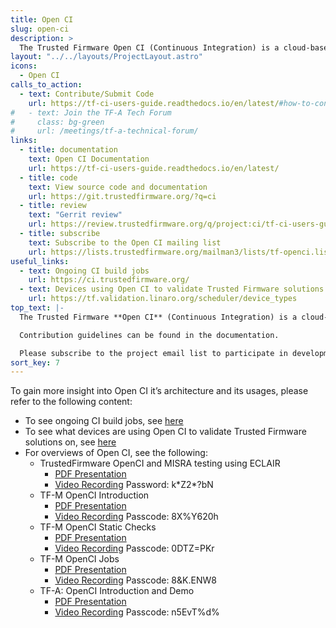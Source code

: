 ```yaml
---
title: Open CI
slug: open-ci
description: >
  The Trusted Firmware Open CI (Continuous Integration) is a cloud-based CI infrastructure that leverages multiple components including Gerrit, Jenkins and LAVA to create a comprehensive end-to-end integration and test infrastructure.
layout: "../../layouts/ProjectLayout.astro"
icons:
  - Open CI
calls_to_action:
  - text: Contribute/Submit Code
    url: https://tf-ci-users-guide.readthedocs.io/en/latest/#how-to-contribute-code
#   - text: Join the TF-A Tech Forum
#     class: bg-green
#     url: /meetings/tf-a-technical-forum/
links:
  - title: documentation
    text: Open CI Documentation
    url: https://tf-ci-users-guide.readthedocs.io/en/latest/
  - title: code
    text: View source code and documentation
    url: https://git.trustedfirmware.org/?q=ci
  - title: review
    text: "Gerrit review"
    url: https://review.trustedfirmware.org/q/project:ci/tf-ci-users-guide
  - title: subscribe
    text: Subscribe to the Open CI mailing list
    url: https://lists.trustedfirmware.org/mailman3/lists/tf-openci.lists.trustedfirmware.org/
useful_links:
  - text: Ongoing CI build jobs
    url: https://ci.trustedfirmware.org/
  - text: Devices using Open CI to validate Trusted Firmware solutions
    url: https://tf.validation.linaro.org/scheduler/device_types
top_text: |-
  The Trusted Firmware **Open CI** (Continuous Integration) is a cloud-based CI infrastructure that leverages multiple components including Gerrit, Jenkins and [LAVA](https://lavasoftware.org/) to create a comprehensive end-to-end integration and test infrastructure.  It is currently leveraged by TF-M, TF-A, and Hafnium, with potentially other TrustedFirmware supported projects in the future. Open CI supports static analysis tools to increase code quality. It’s also the mechanism to approve merge requests (thru maintainer approvals) as well the ability to create source code release tags. Finally, with the back end of Open CI connected to a physical Open CI hardware lab that leverages LAVA, it validates that code changes made into the source tree actually run on [multiple hardware platforms that are currently available in the lab.](https://tf.validation.linaro.org/scheduler/device_types) Arm [Fixed Virtual Platform (FVP)](https://developer.arm.com/tools-and-software/simulation-models/fixed-virtual-platforms) software emulators are also made available and leveraged by the TrustedFirmware development community.

  Contribution guidelines can be found in the documentation.

  Please subscribe to the project email list to participate in development discussions.
sort_key: 7
---
```


To gain more insight into Open CI it’s architecture and its usages, please refer to the following content:

- To see ongoing CI build jobs, see [here](https://ci.trustedfirmware.org/)
- To see what devices are using Open CI to validate Trusted Firmware solutions on, see [here](https://tf.validation.linaro.org/scheduler/device_types)
- For overviews of Open CI, see the following:
  - TrustedFirmware OpenCI and MISRA testing using ECLAIR
    - [PDF Presentation](/docs/OpenCI-and-MISRA_ECLAIR.pdf)
    - [Video Recording](https://linaro-org.zoom.us/rec/share/_ejqS6jvDiDB-7orFIz8roG3UFcNQLUMRCLVRZhLoQi3lXgMvhQe4uGnNO0mvAhH.N5od8T_wshfg03nx) Password: k\*Z2\*?bN
  - TF-M OpenCI Introduction
    - [PDF Presentation](/docs/TF-M_openCI_introduction-Nov_2020-tech_forum.pdf)
    - [Video Recording](https://linaro-org.zoom.us/rec/share/88bwx7gjtalte2qmfnGg8mOWQlGFWw0vIoQfbC1Og1_lKlBVnikzdkiq3VVE4Jk.Z_J-YzNQPWROIG58) Passcode: 8X%Y620h
  - TF-M OpenCI Static Checks
    - [PDF Presentation](/docs/tech_forum_20210204_TF-M_openCI_static_check.pdf)
    - [Video Recording](https://linaro-org.zoom.us/rec/share/xuKc-tvKOt1k8pYMpit2SB9peJZuExB7ycs-T3fway205PDJqUAsT_Kk5p1cv4Z0.IIMkEaLAUVZH6NO5) Passcode: 0DTZ=PKr
  - TF-M OpenCI Jobs
    - [PDF Presentation](/docs/TF-M_openCI_jobs_TechForum_2021_Jan.pdf)
    - [Video Recording](https://linaro-org.zoom.us/rec/share/Uy-UsHHtDQZ7sXTifS7aR5q-G1Z6Q9VgbEgpeb9NHzgxn_FnYSI8x4ng0sS6ELZi.SASDK_NJqug4R5rA) Passcode: 8&K.ENW8
  - TF-A: OpenCI Introduction and Demo
    - [PDF Presentation](/docs/OpenCI_Intro.pdf)
    - [Video Recording](https://linaro-org.zoom.us/rec/share/LkBy57jLIexPFxLkKd9K8Fifc89xSvyBbISC1DFbYQ0Z7E-12biGahVhIkRl8eo8.EpY0XY1pLvfUdg3T) Passcode: n5EvT%d%

